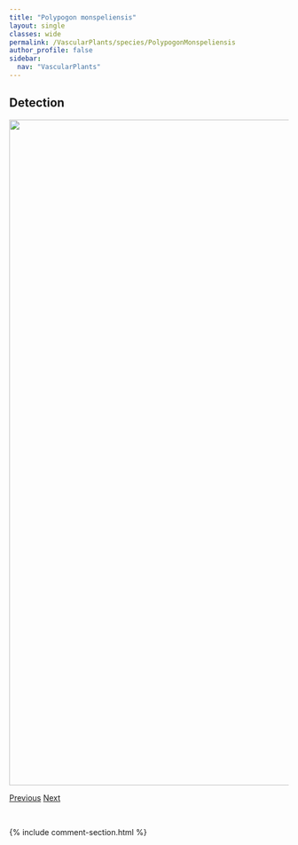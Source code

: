 ```yaml
---
title: "Polypogon monspeliensis"
layout: single
classes: wide
permalink: /VascularPlants/species/PolypogonMonspeliensis
author_profile: false
sidebar:
  nav: "VascularPlants"
---
```


<h2>Detection</h2>

<a href="https://drive.google.com/uc?export=view&id=1cql_fjT1oNoiNSLr5f7NMcojQJsKU0zy">
<img src="https://drive.google.com/uc?export=view&id=1cql_fjT1oNoiNSLr5f7NMcojQJsKU0zy" height = "1200" width = "800">
</a>


<a href="/DevelopmentWebsite/VascularPlants/species/Polypodium" class="pagination--pager" title="Polypodium">Previous</a> <a href="/DevelopmentWebsite/VascularPlants/species/PolystichumLonchitis" class="pagination--pager" title="Polystichum lonchitis">Next</a>

<p>&nbsp;</p>

{% include comment-section.html %}
